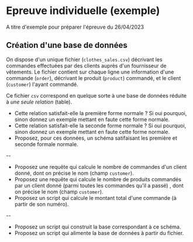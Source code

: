 # Epreuve individuelle (exemple)
A titre d'exemple pour préparer l'épreuve du 26/04/2023

## Création d'une base de données

On dispose d'un unique fichier (`clothes_sales.csv`) décrivant les commandes effectuées par des clients auprès d'un fournisseur de vêtements. Le fichier contient sur chaque ligne une information d'une commande (`order`), décrivant le produit (`product`) commandé, et le client (`customer`) l'ayant commandé.

Ce fichier `csv` correspond en quelque sorte à une base de données réduite à _une seule relation_ (table).

* Cette relation satisfait-elle la première forme normale ? Si oui pourquoi, sinon donnez un exemple mettant en faute cette forme normale.
* Cette relation satisfait-elle la seconde forme normale ? Si oui pourquoi, sinon donnez un exemple mettant en faute cette forme normale.
* Proposez, pour ces données, un schéma satifaisant les première et seconde formale normale.

--

* Proposez une requête qui calcule le nombre de commandes d'un client donné, dont on précise le nom (champ `customer`).
* Proposez une requête qui calcule le nombre de produits commandés par un client donné (parmi toutes les commandes qu'il a passé) , dont on précise le nom (champ `customer`).
* Proposez un script qui calcule le montant total d'une commande (à partir de son numéro).

--

* Proposez un script qui construit la base correspondant à ce schéma.
* Proposez un script qui alimente la base de données à partir du fichier.
